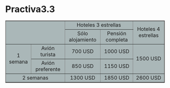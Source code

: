 # Practiva3.3
<table border align="center" width="50%" bgcolor="#AAB7B8">
   <tr>
    <td rowspan="2" colspan="2"></td>
    <td colspan="4" border align="center">Hoteles 3 estrellas</td>
    <td rowspan="2" border align="center"> Hoteles 4 estrellas</td>
    </tr>
    <tr>
        <td colspan="2" border align="center">Sólo alojamiento</td>
        <td colspan="2" border align="center">Pensión completa</td>
    </tr>
    <tr>
        <td rowspan="2" border align="center">1 semana</td>
        <td border align="center">Avión turista</td>
        <td colspan="2" border align="center">700 USD</td>
        <td colspan="2" border align="center">1000 USD</td>
        <td rowspan="2" border align="center">1500 USD</td>
    </tr>
    <tr>
        <td border align="center">Avión preferente</td>
        <td colspan="2" border align="center">850 USD</td>
        <td colspan="2" border align="center">1150 USD</td>
    </tr>
    <tr>
        <td colspan="2" border align="center">2 semanas</td>
        <td colspan="2" border align="center">1300 USD</td>
        <td colspan="2" border align="center">1850 USD</td>
        <td colspan="2" border align="center">2600 USD</td>
    </tr>
</table>
